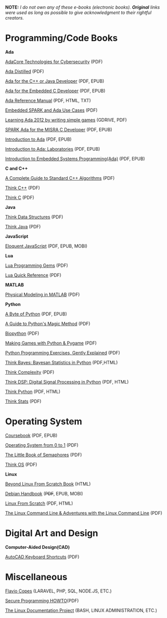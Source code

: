 **NOTE:** *I do not own any of these e-books (electronic books). **Original** links were used as long as possible to give acknowledgment to their rightful creators.*

# Programming/Code Books

**Ada**

[AdaCore Technologies for Cybersecurity](https://www.adacore.com/books/adacore-tech-for-cyber-security) (PDF)

[Ada Distilled](https://www.adaic.org/wp-content/uploads/2010/05/Ada-Distilled-24-January-2011-Ada-2005-Version.pdf) (PDF)

[Ada for the C++ or Java Developer](https://learn.adacore.com/courses/Ada_For_The_CPP_Java_Developer/index.html) (PDF, EPUB)

[Ada for the Embedded C Developer](https://learn.adacore.com/courses/Ada_For_The_Embedded_C_Developer/index.html) (PDF, EPUB)

[Ada Reference Manual](https://www.adaic.org/ada-resources/standards/ada22/) (PDF, HTML, TXT)

[Embedded SPARK and Ada Use Cases](https://www.adacore.com/books/embedded-spark-and-ada-use-cases) (PDF)

[Learning Ada 2012 by writing simple games](https://drive.google.com/file/d/1hdLc9nZzTnBDcN9qJeDlJm1F9IL91Lvi/view) (GDRIVE, PDF)

[SPARK Ada for the MISRA C Developer](https://learn.adacore.com/courses/SPARK_for_the_MISRA_C_Developer/index.html) (PDF, EPUB)

[Introduction to Ada](https://learn.adacore.com/courses/intro-to-ada/index.html) (PDF, EPUB)

[Introduction to Ada: Laboratories](https://learn.adacore.com/labs/intro-to-ada/index.html) (PDF, EPUB)

[Introduction to Embedded Systems Programming(Ada)](https://learn.adacore.com/courses/intro-to-embedded-sys-prog/index.html) (PDF, EPUB)

**C and C++**

[A Complete Guide to Standard C++ Algorithms](https://github.com/HappyCerberus/book-cpp-algorithms) (PDF)

[Think C++](https://greenteapress.com/wp/think-c/) (PDF)

[Think C](https://github.com/tscheffl/ThinkC) (PDF)

**Java**

[Think Data Structures](https://greenteapress.com/wp/think-data-structures/) (PDF)

[Think Java](https://greenteapress.com/wp/think-java-2e/) (PDF)



**JavaScript**

[Eloquent JavaScript](https://eloquentjavascript.net/) (PDF, EPUB, MOBI)

**Lua**

[Lua Programming Gems](https://www.lua.org/gems/) (PDF)

[Lua Quick Reference](https://orbitalquark.github.io/lua-quick-reference/) (PDF)

**MATLAB**

[Physical Modeling in MATLAB](https://greenteapress.com/wp/physical-modeling-in-matlab/) (PDF)


**Python**

[A Byte of Python](https://github.com/swaroopch/byte-of-python) (PDF, EPUB)

[A Guide to Python's Magic Method](https://github.com/RafeKettler/magicmethods) (PDF)

[Biopython](https://biopython.org/) (PDF)

[Making Games with Python & Pygame](https://inventwithpython.com/pygame/) (PDF)

[Python Programming Exercises, Gently Explained](https://inventwithpython.com/pythongently/) (PDF)

[Think Bayes: Bayesan Statistics in Python](https://greenteapress.com/wp/think-bayes-1e/) (PDF,HTML)

[Think Complexity](https://greenteapress.com/wp/think-complexity-2e/) (PDF)

[Think DSP: Digital Signal Processing in Python](https://greenteapress.com/wp/think-dsp/) (PDF, HTML)

[Think Python](https://greenteapress.com/wp/think-python-2e/) (PDF, HTML)

[Think Stats](https://greenteapress.com/wp/think-stats-2e/) (PDF)



# Operating System

[Coursebook](https://github.com/illinois-cs241/coursebook) (PDF, EPUB)

[Operating System from 0 to 1](https://github.com/tuhdo/os01) (PDF)

[The Little Book of Semaphores](https://greenteapress.com/wp/semaphores/) (PDF)

[Think OS](https://greenteapress.com/wp/think-os/) (PDF)

**Linux**

[Beyond Linux From Scratch Book](https://www.linuxfromscratch.org/blfs/download.html) (HTML)

[Debian Handbook](https://debian-handbook.info/) (~~PDF~~, EPUB, MOBI)

[Linux From Scratch](https://www.linuxfromscratch.org/lfs/download.html) (PDF, HTML)

[The Linux Command Line & Adventures with the Linux Command Line](https://linuxcommand.org/tlcl.php) (PDF)

# Digital Art and Design

**Computer-Aided Design(CAD)**

[AutoCAD Keyboard Shortcuts](https://www.autodesk.com/shortcuts/autocad) (PDF)

# Miscellaneous

[Flavio Copes](https://flaviocopes.com/) (LARAVEL, PHP, SQL, NODE.JS, ETC.)

[Secure Programming HOWTO](https://dwheeler.com/secure-programs/)(PDF)

[The Linux Documentation Project](https://tldp.org/guides.html) (BASH, LINUX ADMINISTRATION, ETC.)
